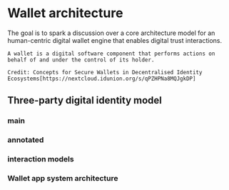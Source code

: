 # Wallet architecture
The goal is to spark a discussion over a core architecture model for an human-centric digital wallet engine that enables digital trust interactions.

```
A wallet is a digital software component that performs actions on behalf of and under the control of its holder. 

Credit: Concepts for Secure Wallets in Decentralised Identity Ecosystems[https://nextcloud.idunion.org/s/qPZHPNa8MQJgkDP]

```
## Three-party digital identity model

### main

### annotated

### interaction models

### Wallet app system architecture
